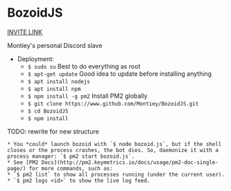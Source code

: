 # BozoidJS

[INVITE LINK](https://discordapp.com/oauth2/authorize?client_id=406249641139634178&scope=bot&permissions=8)

Montiey's personal Discord slave

* Deployment:
	* `$ sudo su`	Best to do everything as root
	* `$ apt-get update`	Good idea to update before installing anything
	* `$ apt install nodejs`
	* `$ apt install npm`
	* `$ npm install -g pm2`	Install PM2 globally
	* `$ git clone https://www.github.com/Montiey/BozoidJS.git`
	* `$ cd BozoidJS`
	* `$ npm install`

TODO: rewrite for new structure

	* You *could* launch bozoid with `$ node bozoid.js`, but if the shell closes or the process crashes, the bot dies. So, daemonize it with a process manager: `$ pm2 start bozoid.js`.
	* See [PM2 Docs](http://pm2.keymetrics.io/docs/usage/pm2-doc-single-page/) for more commands, such as:
	* `$ pm2 list` to show all processes running (under the current user).
	* `$ pm2 logs <id>` to show the live log feed.
